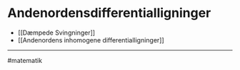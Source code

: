 # Andenordensdifferentialligninger
- [[Dæmpede Svingninger]]
- [[Andenordens inhomogene differentialligninger]]
---
#matematik 
